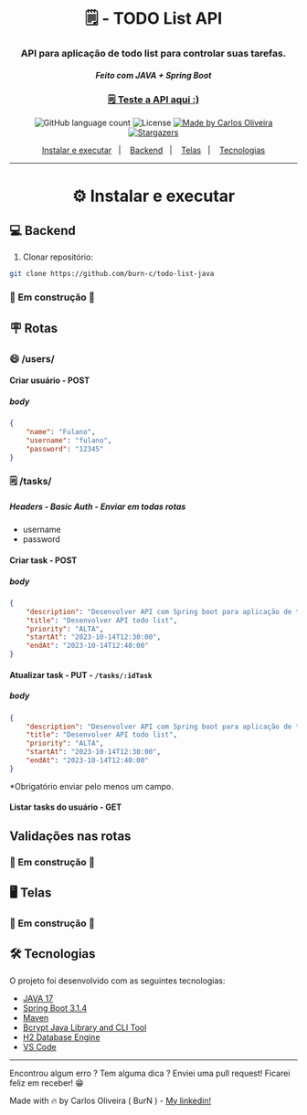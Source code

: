 <h1 align="center">
  🗒️ - TODO List API
</h1>

<h3 align="center">
API para aplicação de todo list para controlar suas tarefas.
</h3>
<h5 align="center">
  Feito com JAVA + Spring Boot
</h5>

<h3 align="center">
  <a href="https://todo-list-burndev.onrender.com/">🗒️ Teste a API aqui :)</a>
</h3>

<p align="center">
  <img alt="GitHub language count" src="https://img.shields.io/github/languages/count/burn-c/ignite-todo?color=red">
  <img alt="License" src="https://img.shields.io/badge/licence-MIT-red">
   <a href="https://www.linkedin.com/in/carlosoliveiradev/">
    <img alt="Made by Carlos Oliveira" src="https://img.shields.io/badge/made%20by-carlos%20oliveira-red">
  </a>
  <a href="https://github.com/burn-c/goeat-api/stargazers">
    <img alt="Stargazers" src="https://img.shields.io/github/stars/burn-c/ignite-todo?style=social">
  </a>
</p>

<p align="center">
  <a href="#---instalar-e-executar">Instalar e executar</a>&nbsp;&nbsp;&nbsp;|&nbsp;&nbsp;&nbsp;
  <a href="#-backend">Backend</a>&nbsp;&nbsp;&nbsp;|&nbsp;&nbsp;&nbsp;
  <a href="#-telas">Telas</a>&nbsp;&nbsp;&nbsp;|&nbsp;&nbsp;&nbsp;
  <a href="#-tecnologias">Tecnologias</a>
</p>

<hr>

<h1 align="center">
  ⚙ Instalar e executar
</h1>


## 💻 Backend

1. Clonar repositório:

```sh
git clone https://github.com/burn-c/todo-list-java
```
### 🚧 Em construção 🥲

## 🪧 Rotas

### 😄 /users/

#### Criar usuário - POST
##### body

```json
{
	"name": "Fulano",
	"username": "fulano",
	"password": "12345"
}
```

### 🗒️ /tasks/
##### Headers - Basic Auth - Enviar em todas rotas
- username
- password

#### Criar task - POST
##### body
```json
{
	"description": "Desenvolver API com Spring boot para aplicação de todo list.",
	"title": "Desenvolver API todo list",
	"priority": "ALTA",
	"startAt": "2023-10-14T12:30:00",
	"endAt": "2023-10-14T12:40:00"
}
```

#### Atualizar task - PUT - `/tasks/:idTask`
##### body
```json
{
	"description": "Desenvolver API com Spring boot para aplicação de todo list.",
	"title": "Desenvolver API todo list",
	"priority": "ALTA",
	"startAt": "2023-10-14T12:30:00",
	"endAt": "2023-10-14T12:40:00"
}
```
*Obrigatório enviar pelo menos um campo.

#### Listar tasks do usuário - GET

## Validações nas rotas
### 🚧 Em construção 🥲


## 🖥️ Telas

### 🚧 Em construção 🥲

## 🛠 Tecnologias

O projeto foi desenvolvido com as seguintes tecnologias:

-  [JAVA 17](https://www.oracle.com/java/technologies/downloads/#java17)
-  [Spring Boot 3.1.4](https://spring.io/projects/spring-boot)
-  [Maven](https://projectlombok.org/setup/maven)
-  [Bcrypt Java Library and CLI Tool](https://github.com/patrickfav/bcrypt)
-  [H2 Database Engine](https://www.h2database.com/html/main.html)
-  [VS Code](https://code.visualstudio.com/)

---

Encontrou algum erro ? Tem alguma dica ? Enviei uma pull request! Ficarei feliz em receber! 😁

Made with 🔥 by Carlos Oliveira ( BurN  ) - [My linkedin!](https://www.linkedin.com/in/carlosoliveiradev/)